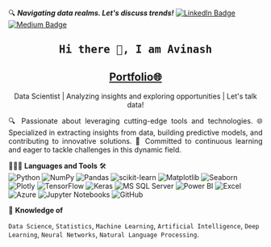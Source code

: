 🔍 ***Navigating data realms. Let's discuss trends!***
[![LinkedIn Badge](https://img.shields.io/badge/LinkedIn-0077B5?style=flat-square&logo=Linkedin&logoColor=white)](https://www.linkedin.com/in/avinashndatascientist/)
[![Medium Badge](https://img.shields.io/badge/Medium-03a57a?style=flat-square&logo=Medium&logoColor=white&color=black)](https://medium.com/@avinashndatascientist)
<br>
<h2 align='center'><samp><strong>Hi there 👋, I am Avinash</strong></samp></h2>
<h2 align='center'><strong><a href="https://avinashndatascientist.github.io" target="_blank">Portfolio🌐</a></strong></h2>
<p align='center'>Data Scientist | Analyzing insights and exploring opportunities | Let's talk data!</p>

<p style="text-align: justify;">🔍 Passionate about leveraging cutting-edge tools and technologies. 🌐 Specialized in extracting insights from data, building predictive models, and contributing to innovative solutions. 🚀 Committed to continuous learning and eager to tackle challenges in this dynamic field.</p>

👨🏽‍💻 **Languages and Tools** 🛠️ 
<br>
![Python](https://img.shields.io/badge/-Python-3776AB?style=flat-square&logo=python&logoColor=white)
![NumPy](https://img.shields.io/badge/-NumPy-013243?style=flat-square&logo=numpy&logoColor=white)
![Pandas](https://img.shields.io/badge/-Pandas-150458?style=flat-square&logo=pandas&logoColor=white)
![scikit-learn](https://img.shields.io/badge/-scikit%20learn-F7931E?style=flat-square&logo=scikit-learn&logoColor=white)
![Matplotlib](https://img.shields.io/badge/-Matplotlib-3776AB?style=flat-square&logo=python&logoColor=white)
![Seaborn](https://img.shields.io/badge/-Seaborn-150458?style=flat-square&logo=python&logoColor=white)
![Plotly](https://img.shields.io/badge/-Plotly-3F4F75?style=flat-square&logo=plotly&logoColor=white)
![TensorFlow](https://img.shields.io/badge/-TensorFlow-FF6F00?style=flat-square&logo=tensorflow&logoColor=white)
![Keras](https://img.shields.io/badge/-Keras-D00000?style=flat-square&logo=keras&logoColor=white)
![MS SQL Server](https://img.shields.io/badge/-MS%20SQL%20Server-CC2927?style=flat-square&logo=microsoft-sql-server&logoColor=white)
![Power BI](https://img.shields.io/badge/-Power%20BI-F2C811?style=flat-square&logo=power-bi&logoColor=white)
![Excel](https://img.shields.io/badge/-Excel-217346?style=flat-square&logo=microsoft-excel&logoColor=white)
![Azure](https://img.shields.io/badge/-Azure-0089D6?style=flat-square&logo=microsoft-azure&logoColor=white)
![Jupyter Notebooks](https://img.shields.io/badge/-Jupyter%20Notebooks-F37626?style=flat-square&logo=jupyter&logoColor=white)
![GitHub](https://img.shields.io/badge/-GitHub-181717?style=flat-square&logo=github&logoColor=white)

🧠 **Knowledge of**<br>

`Data Science`, `Statistics`, `Machine Learning`, `Artificial Intelligence`, `Deep Learning`, `Neural Networks`, `Natural Language Processing`.

